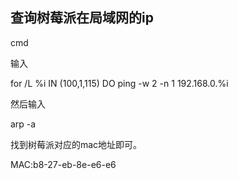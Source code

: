 


## 查询树莓派在局域网的ip


cmd

输入

for /L %i IN (100,1,115) DO ping -w 2 -n 1 192.168.0.%i


然后输入

arp -a

找到树莓派对应的mac地址即可。

MAC:b8-27-eb-8e-e6-e6




